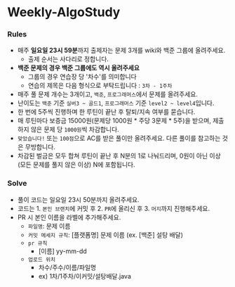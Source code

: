 # Weekly-AlgoStudy

### Rules
- 매주 **일요일 23시 59분**까지 출제자는 문제 3개를 wiki와 백준 그룹에 올려주세요.
  - 출제 순서는 사다리로 정합니다.
- **백준 문제의 경우 백준 그룹에도 역시 올려주세요**
  - 그룹의 경우 연습장 당 '차수'를 의미합니다
  - 연습의 제목은 다음 형식으로 부탁드립니다 : `3차 - 1주차` 
- 매주 풀 문제 개수는 3개이고, `백준`, `프로그래머스`에서 문제를 올려주세요.
- 난이도는 `백준` 기준 `실버3 ~ 골드1`, `프로그래머스` 기준 `level2 ~ level4`입니다.
- 한 번에 5주씩 진행하며 한 루틴이 끝난 후 탈퇴/지속 여부를 묻습니다.
- 매 루틴마다 보증금 15000원(문제당 1000원 * 주당 3문제 * 5주)을 받으며, 제출하지 않은 문제 당 `1000원`씩 차감합니다.
- `맞았습니다!` 또는 `100점`으로 AC를 받은 풀이만 올려주세요. 다른 풀이를 참고하는 것은 무방합니다.
- 차감된 벌금은 모두 합쳐 루틴이 끝난 후 N분의 1로 나눠드리며, 0원이 아닌 이상(모든 문제를 풀지 않은 이상) N에 포함됩니다.


### Solve
- 풀이 코드는 일요일 23시 50분까지 올려주세요.
- 코드는 1. `본인 브랜치`에 커밋 후 2. `PR`에 올리신 후 3. `머지`까지 진행해주세요.
- PR 시 본인 이름을 라벨에 추가해주세요.
  - `파일명`: 문제 이름
  - `커밋 메세지 규칙`: [플랫폼명] 문제 이름 (ex. [백준] 설탕 배달)
  - `pr 규칙`
    - [이름] yy-mm-dd
  - `업로드 위치`
    - 차수/주수/이름/파일명
    - ex) 1차/1주차/이커밋/설탕배달.java
